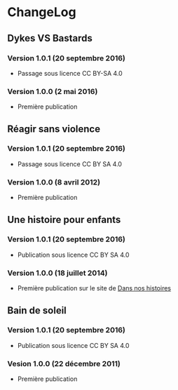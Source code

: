 ChangeLog 
=========

Dykes VS Bastards
-----------------
### Version 1.0.1 (20 septembre 2016) ###
* Passage sous licence CC BY-SA 4.0

### Version 1.0.0 (2 mai 2016) ###
* Première publication



Réagir sans violence 
--------------------
### Version 1.0.1 (20 septembre 2016) ###
* Passage sous licence CC BY SA 4.0

### Version 1.0.0 (8 avril 2012) ###
* Première publication



Une histoire pour enfants
--------------------------
### Version 1.0.1 (20 septembre 2016) ###
* Publication sous licence CC BY SA 4.0

### Version 1.0.0 (18 juillet 2014) ###
* Première publication sur le site de
  [Dans nos histoires](http://blog.dansnoshistoires.org/spip.php?article14) 



Bain de soleil
--------------
### Version 1.0.1 (20 septembre 2016) ###
* Publication sous licence CC BY SA 4.0

### Vesion 1.0.0 (22 décembre 2011) ###
* Première publication
